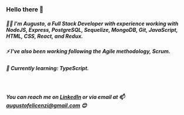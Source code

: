 ### Hello there 👋

##### 👨‍💻 I'm Augusto, a *Full Stack Developer* with experience working with *NodeJS*, Express, *PostgreSQL*, Sequelize, *MongoDB*, Git, *JavaScript*, HTML, CSS, *React*, and *Redux*.
##### ⚡  I've also been working following the Agile methodology, *Scrum*.
##### 🌱 Currently learning: *TypeScript*.
<br />

##### You can reach me on [LinkedIn](https://www.linkedin.com/in/augusto-felicenzi/) or via email at 📫 augustofelicenzi@gmail.com 😊

<!--
**Au-Fel/Au-Fel** is a ✨ _special_ ✨ repository because its `README.md` (this file) appears on your GitHub profile.

Here are some ideas to get you started:

- 🔭 I’m currently working on ...
- 🌱 I’m currently learning ...
- 👯 I’m looking to collaborate on ...
- 🤔 I’m looking for help with ...
- 💬 Ask me about ...
- 📫 How to reach me: ...
- 😄 Pronouns: ...
- ⚡ Fun fact: ...
-->

